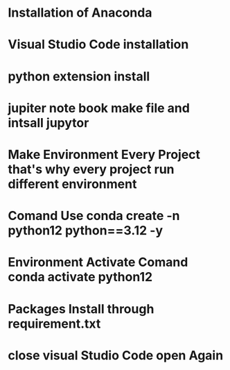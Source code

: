 # Installation of Anaconda 
# Visual Studio Code installation
# python extension install
# jupiter note book make file and intsall jupytor
# Make Environment Every Project that's why every project run different environment
# Comand Use conda create -n python12 python==3.12 -y
# Environment Activate Comand conda activate python12
# Packages Install through requirement.txt
# close visual Studio Code open Again

